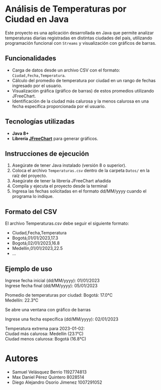 # Análisis de Temperaturas por Ciudad en Java

Este proyecto es una aplicación desarrollada en Java que permite analizar temperaturas diarias registradas en distintas ciudades del país, utilizando programación funcional con `Streams` y visualización con gráficos de barras.

## Funcionalidades

- Carga de datos desde un archivo CSV con el formato: `Ciudad,Fecha,Temperatura`.
- Cálculo del promedio de temperatura por ciudad en un rango de fechas ingresado por el usuario.
- Visualización gráfica (gráfico de barras) de estos promedios utilizando JFreeChart.
- Identificación de la ciudad más calurosa y la menos calurosa en una fecha específica proporcionada por el usuario.

## Tecnologías utilizadas

- **Java 8+**
- **Librería [JFreeChart](http://www.jfree.org/jfreechart/)** para generar gráficos.

## Instrucciones de ejecución

1. Asegúrate de tener Java instalado (versión 8 o superior).
2. Coloca el archivo `Temperaturas.csv` dentro de la carpeta `Datos/` en la raíz del proyecto.
3. Asegúrate de tener la librería JFreeChart añadida
4. Compila y ejecuta el proyecto desde la terminal
5. Ingresa las fechas solicitadas en el formato dd/MM/yyyy cuando el programa lo indique.

## Formato del CSV
El archivo Temperaturas.csv debe seguir el siguiente formato:

- Ciudad,Fecha,Temperatura
- Bogotá,01/01/2023,17.3
- Bogotá,02/01/2023,16.8
- Medellín,01/01/2023,22.5
- ...

## Ejemplo de uso

Ingrese fecha inicial (dd/MM/yyyy): 01/01/2023  
Ingrese fecha final (dd/MM/yyyy): 05/01/2023

Promedio de temperaturas por ciudad:
Bogotá: 17.0°C  
Medellín: 22.3°C  

Se abre una ventana con gráfico de barras

Ingrese una fecha específica (dd/MM/yyyy): 02/01/2023  

Temperatura extrema para 2023-01-02:  
Ciudad más calurosa: Medellín (23.1°C)  
Ciudad menos calurosa: Bogotá (16.8°C)

# Autores
- Samuel Velásquez Berrio 1192774813
- Max Daniel Pérez Quintero 8028514
- Diego Alejandro Osorio Jimenez 1007291052

